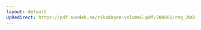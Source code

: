 ```yaml
---
layout: default
UpRedirect: https://pdf.swedeb.se/riksdagen-volumeG-pdf/200001/reg_200001/reg_200001_0489.pdf
---
```

